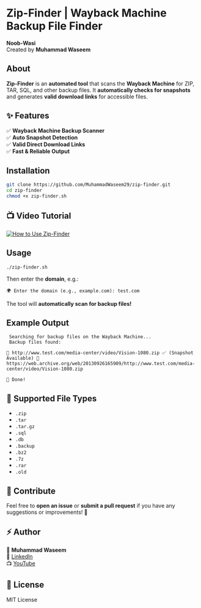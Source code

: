 
#  Zip-Finder | Wayback Machine Backup File Finder

 **Noob-Wasi**  
 Created by **Muhammad Waseem**  

##  About
**Zip-Finder** is an **automated tool** that scans the **Wayback Machine** for ZIP, TAR, SQL, and other backup files. It **automatically checks for snapshots** and generates **valid download links** for accessible files.  

## ✨ Features
✅ **Wayback Machine Backup Scanner**  
✅ **Auto Snapshot Detection**  
✅ **Valid Direct Download Links**  
✅ **Fast & Reliable Output**  

##  Installation
```bash
git clone https://github.com/MuhammadWaseem29/zip-finder.git
cd zip-finder
chmod +x zip-finder.sh
```

## 📺 Video Tutorial  

[![How to Use Zip-Finder](https://img.youtube.com/vi/zjZc0sXN86E/0.jpg)](https://www.youtube.com/watch?v=1gktJl850zw)



##  Usage
```bash
./zip-finder.sh
```
Then enter the **domain**, e.g.:  
```
🌍 Enter the domain (e.g., example.com): test.com
```
The tool will **automatically scan for backup files!**  

##  Example Output
```
 Searching for backup files on the Wayback Machine...
 Backup files found:

📁 http://www.test.com/media-center/video/Vision-1080.zip ✅ (Snapshot Available) 🔗 https://web.archive.org/web/20130926165909/http://www.test.com/media-center/video/Vision-1080.zip

🎉 Done!
```

## 🎯 Supported File Types
- `.zip`
- `.tar`
- `.tar.gz`
- `.sql`
- `.db`
- `.backup`
- `.bz2`
- `.7z`
- `.rar`
- `.old`

## 🎁 Contribute
Feel free to **open an issue** or **submit a pull request** if you have any suggestions or improvements! 🚀  

## ⚡ Author
👤 **Muhammad Waseem**  
🔗 [LinkedIn](https://www.linkedin.com/in/muhammad-waseem)  
📺 [YouTube](https://www.youtube.com/@MuhammadWaseem)  

## 📜 License
MIT License  
